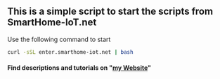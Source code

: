 ## This is a simple script to start the scripts from SmartHome-IoT.net

Use the following command to start
```bash
curl -sSL enter.smarthome-iot.net | bash
```


#### Find descriptions and tutorials on "[my Website](https://smarthome-iot.net/)"
